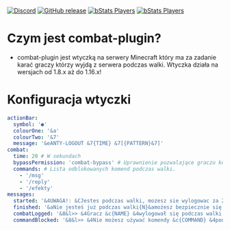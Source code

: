 [![Discord](https://img.shields.io/discord/591914197219016707.svg?label=&logo=discord&logoColor=ffffff&color=7389D8&labelColor=6A7EC2)](https://discord.gg/D426uQcCbV)
[![GitHub release](https://img.shields.io/github/release/Naereen/StrapDown.js.svg)](https://github.com/stevimeister/combat-plugin/releases/)
[![bStats Players](https://img.shields.io/bstats/players/9894)](https://bstats.org/plugin/bukkit/combat-plugin/9894)
[![bStats Players](https://img.shields.io/bstats/servers/9894)](https://bstats.org/plugin/bukkit/combat-plugin/9894)

# Czym jest combat-plugin?
* combat-plugin jest wtyczką na serwery Minecraft który ma za zadanie karać graczy którzy wyjdą z serwera podczas walki. Wtyczka działa na wersjach od 1.8.x aż do 1.16.x!

# Konfiguracja wtyczki
``` Yaml
actionBar:
  symbol: '●'
  colourOne: '&a'
  colourTwo: '&7'
  message: '&eANTY-LOGOUT &7{TIME} &7[{PATTERN}&7]'
combat:
  time: 20 # W sekundach
  bypassPermission: 'combat-bypass' # Uprawnienie pozwalające graczu korzystać z zablokowanych komend oraz wylogowanie się z serwera podczas walki.
  commands: # Lista odblokowanych komend podczas walki.
    - '/msg'
    - '/reply'
    - '/efekty'
messages:
  started: '&4UWAGA!: &CJestes podczas walki, mozesz sie wylogowac za 20 sekund'
  finished: '&aNie jesteś już podczas walki{N}&amożesz bezpiecznie się wylogować!' # Zmienna {N} oznacza oddzielenie pomiędzy title a subtitle.
  combatLogged: '&8&l>> &4Gracz &c{NAME} &4wylogował się podczas walki!'
  commandBlocked: '&8&l>> &4Nie możesz używać komendy &c{COMMAND} &4podczas walki!'
```

